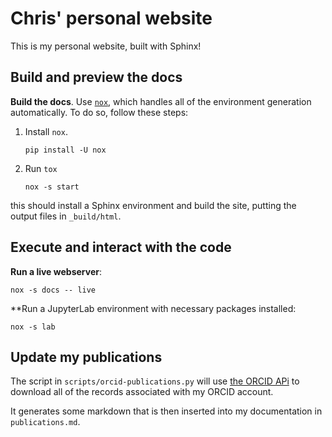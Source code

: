 # Chris' personal website

This is my personal website, built with Sphinx!

## Build and preview the docs

**Build the docs**. Use [`nox`](https://github.com/wntrblm/nox), which handles all of the environment generation automatically.
To do so, follow these steps:

1. Install `nox`.

   ```shell
   pip install -U nox
   ```
2. Run `tox`

   ```shell
   nox -s start
   ```

this should install a Sphinx environment and build the site, putting the output files in `_build/html`.

## Execute and interact with the code

**Run a live webserver**:

```shell
nox -s docs -- live
```

**Run a JupyterLab environment with necessary packages installed:

```shell
nox -s lab
```

## Update my publications

The script in `scripts/orcid-publications.py` will use [the ORCID APi](https://info.orcid.org/documentation/api-tutorials/api-tutorial-read-data-on-a-record/) to download all of the records associated with my ORCID account.

It generates some markdown that is then inserted into my documentation in `publications.md`.
